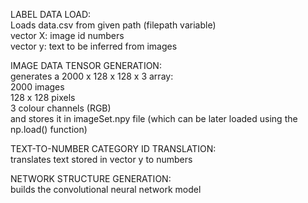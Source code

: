 LABEL DATA LOAD: <br>
Loads data.csv from given path (filepath variable) <br>
vector X: image id numbers <br>
vector y: text to be inferred from images <br>

IMAGE DATA TENSOR GENERATION: <br>
generates a 2000 x 128 x 128 x 3 array: <br>
  2000 images <br>
  128 x 128 pixels <br>
  3 colour channels (RGB) <br>
and stores it in imageSet.npy file (which can be later loaded using the np.load() function) <br>

TEXT-TO-NUMBER CATEGORY ID TRANSLATION: <br>
translates text stored in vector y to numbers <br>

NETWORK STRUCTURE GENERATION: <br>
builds the convolutional neural network model <br>
